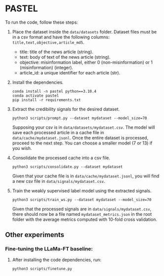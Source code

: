 # PASTEL

To run the code, follow these steps:

1. Place the dataset inside the ```data/datasets``` folder. Dataset files must be in a csv format and have the following columns: ```title,text,objective,article_md5```.
   
   * title: title of the news article (string).
   * text: body of text of the news article (string).
   * objective: misinformation label, either 0 (non-misinformation) or 1 (misinformation) (integer).
   * article_id: a unique identifier for each article (str).

2. Install the dependencies.
   ```shell
   conda install -n pastel python==3.10.4
   conda activate pastel
   pip install -r requirements.txt
   ``` 

3. Extract the credibility signals for the desired dataset.
   ```shell
   python3 scripts/prompt.py --dataset mydataset --model_size=70
   ```
   Supposing your csv is in ```data/datasets/mydataset.csv```.
   The model will save each processed article in a cache file in ```data/cache/mydataset.jsonl```. Once the entire dataset is processed, proceed to the next step. You can choose a smaller model (7 or 13) if you wish.

4. Consolidate the processed cache into a csv file.
   ```shell
   python3 scripts/consolidate.py --dataset mydataset
   ```
   Given that your cache file is in ```data/cache/mydataset.jsonl```, you will find a new csv file in ```data/signals/mydataset.csv```.

5. Train the weakly supervised label model using the extracted signals.
   ```shell
   python3 scripts/train_ws.py --dataset mydataset --model_size=70
   ```
   Given that the processed signals are in ```data/signals/mydataset.csv```, there should now be a file named ```mydataset_metrics.json``` in the root folder with the average metrics computed with 10-fold cross validation.

## Other experiments

### Fine-tuning the LLaMa-FT baseline:

1. After installing the code dependencies, run:
   ```shell
   python3 scripts/finetune.py
   ```
